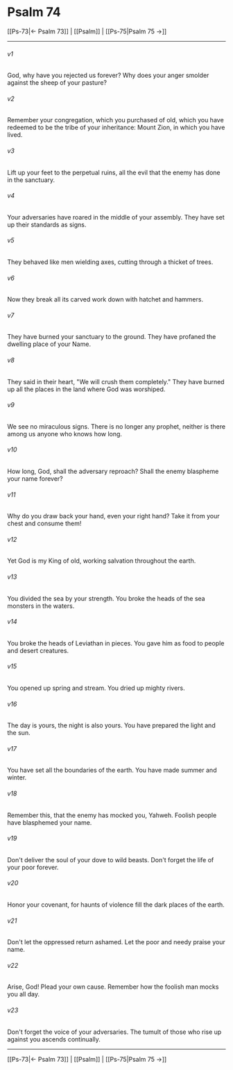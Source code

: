 # Psalm 74

[[Ps-73|← Psalm 73]] | [[Psalm]] | [[Ps-75|Psalm 75 →]]
***



###### v1 
God, why have you rejected us forever? Why does your anger smolder against the sheep of your pasture? 

###### v2 
Remember your congregation, which you purchased of old, which you have redeemed to be the tribe of your inheritance: Mount Zion, in which you have lived. 

###### v3 
Lift up your feet to the perpetual ruins, all the evil that the enemy has done in the sanctuary. 

###### v4 
Your adversaries have roared in the middle of your assembly. They have set up their standards as signs. 

###### v5 
They behaved like men wielding axes, cutting through a thicket of trees. 

###### v6 
Now they break all its carved work down with hatchet and hammers. 

###### v7 
They have burned your sanctuary to the ground. They have profaned the dwelling place of your Name. 

###### v8 
They said in their heart, "We will crush them completely." They have burned up all the places in the land where God was worshiped. 

###### v9 
We see no miraculous signs. There is no longer any prophet, neither is there among us anyone who knows how long. 

###### v10 
How long, God, shall the adversary reproach? Shall the enemy blaspheme your name forever? 

###### v11 
Why do you draw back your hand, even your right hand? Take it from your chest and consume them! 

###### v12 
Yet God is my King of old, working salvation throughout the earth. 

###### v13 
You divided the sea by your strength. You broke the heads of the sea monsters in the waters. 

###### v14 
You broke the heads of Leviathan in pieces. You gave him as food to people and desert creatures. 

###### v15 
You opened up spring and stream. You dried up mighty rivers. 

###### v16 
The day is yours, the night is also yours. You have prepared the light and the sun. 

###### v17 
You have set all the boundaries of the earth. You have made summer and winter. 

###### v18 
Remember this, that the enemy has mocked you, Yahweh. Foolish people have blasphemed your name. 

###### v19 
Don't deliver the soul of your dove to wild beasts. Don't forget the life of your poor forever. 

###### v20 
Honor your covenant, for haunts of violence fill the dark places of the earth. 

###### v21 
Don't let the oppressed return ashamed. Let the poor and needy praise your name. 

###### v22 
Arise, God! Plead your own cause. Remember how the foolish man mocks you all day. 

###### v23 
Don't forget the voice of your adversaries. The tumult of those who rise up against you ascends continually.

***
[[Ps-73|← Psalm 73]] | [[Psalm]] | [[Ps-75|Psalm 75 →]]
